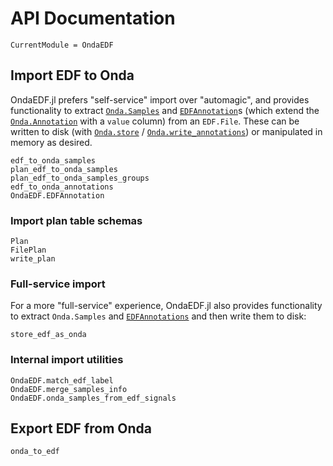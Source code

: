 # API Documentation

```@meta
CurrentModule = OndaEDF
```

## Import EDF to Onda

OndaEDF.jl prefers "self-service" import over "automagic", and provides
functionality to extract
[`Onda.Samples`](https://beacon-biosignals.github.io/Onda.jl/stable/#Samples-1)
and [`EDFAnnotation`](@ref)s (which extend the
[`Onda.Annotation`](https://beacon-biosignals.github.io/Onda.jl/stable/#Onda.Annotation)
with a `value` column) from an `EDF.File`.  These can be written to disk (with
[`Onda.store`](https://beacon-biosignals.github.io/Onda.jl/stable/#Onda.store) /
[`Onda.write_annotations`](https://beacon-biosignals.github.io/Onda.jl/stable/#Onda.write_annotations))
or manipulated in memory as desired.

```@docs
edf_to_onda_samples
plan_edf_to_onda_samples
plan_edf_to_onda_samples_groups
edf_to_onda_annotations
OndaEDF.EDFAnnotation
```

### Import plan table schemas

```@docs
Plan
FilePlan
write_plan
```

### Full-service import

For a more "full-service" experience, OndaEDF.jl also provides functionality to
extract `Onda.Samples` and [`EDFAnnotations`](@ref) and then write them to disk:

```@docs
store_edf_as_onda
```

### Internal import utilities

```@docs
OndaEDF.match_edf_label
OndaEDF.merge_samples_info
OndaEDF.onda_samples_from_edf_signals
```

## Export EDF from Onda

```@docs
onda_to_edf
```
